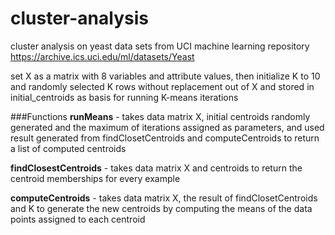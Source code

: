 cluster-analysis
================
cluster analysis on yeast data sets from UCI machine learning repository https://archive.ics.uci.edu/ml/datasets/Yeast


set X as a matrix with 8 variables and attribute values, then initialize K to 10 and randomly selected K rows without replacement out of X and stored in initial_centroids as basis for running K-means iterations

###Functions
**runMeans** - takes data matrix X, initial centroids randomly generated and the maximum of iterations assigned as parameters, and used result generated from findClosetCentroids and computeCentroids to return a list of computed centroids

**findClosestCentroids** - takes data matrix X and centroids to return the centroid memberships for every example

**computeCentroids** - takes data matrix X, the result of findClosetCentroids and K to generate the new centroids by computing the means of the data points assigned to each centroid
